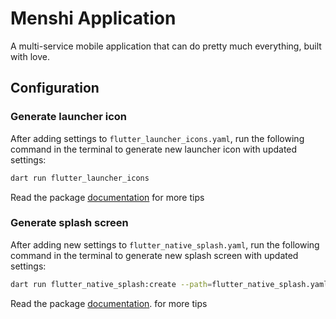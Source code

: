 # Menshi Application

A multi-service mobile application that can do pretty much everything, built with love.

## Configuration

### Generate launcher icon

After adding settings to `flutter_launcher_icons.yaml`, run the following command in the terminal to generate new launcher icon with updated settings:

```bash
dart run flutter_launcher_icons
```

Read the package [documentation](https://pub.dev/packages/flutter_launcher_icons) for more tips

### Generate splash screen

After adding new settings to `flutter_native_splash.yaml`, run the following command in the terminal to generate new splash screen with updated settings:

```bash
dart run flutter_native_splash:create --path=flutter_native_splash.yaml
```

Read the package [documentation](https://pub.dev/packages/flutter_native_splash). for more tips
